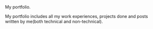 My portfolio.

My portfolio includes all my work experiences, projects done and posts written by me(both technical and non-technical).